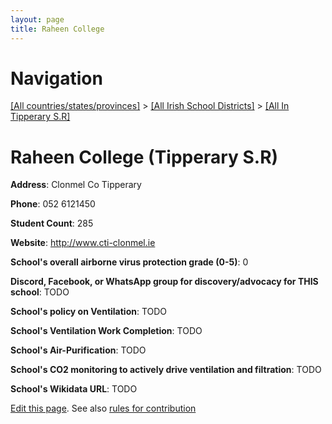 ```yaml
---
layout: page
title: Raheen College
---
```

# Navigation

[[All countries/states/provinces]](../../..) > [[All Irish School Districts]](../..) > [[All In Tipperary S.R]](..)

# Raheen College (Tipperary S.R)

**Address**: Clonmel Co Tipperary

**Phone**: 052 6121450

**Student Count**: 285

**Website**: <http://www.cti-clonmel.ie>

**School's overall airborne virus protection grade (0-5)**: 0

**Discord, Facebook, or WhatsApp group for discovery/advocacy for THIS school**: TODO

**School's policy on Ventilation**: TODO

**School's Ventilation Work Completion**: TODO

**School's Air-Purification**: TODO

**School's CO2 monitoring to actively drive ventilation and filtration**: TODO

**School's Wikidata URL**: TODO


[Edit this page](https://github.com/ventilate-schools/Ireland/edit/main/./Tipperary_S.R/Raheen_College.md). See also [rules for contribution](../../../contribution-rules/)